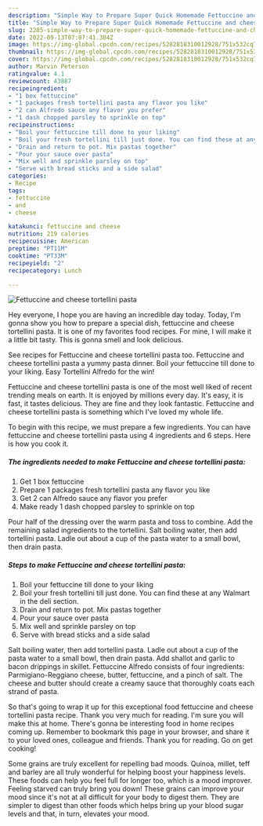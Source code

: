```yaml
---
description: "Simple Way to Prepare Super Quick Homemade Fettuccine and cheese tortellini pasta"
title: "Simple Way to Prepare Super Quick Homemade Fettuccine and cheese tortellini pasta"
slug: 2285-simple-way-to-prepare-super-quick-homemade-fettuccine-and-cheese-tortellini-pasta
date: 2022-09-13T07:07:41.304Z
image: https://img-global.cpcdn.com/recipes/5282818310012928/751x532cq70/fettuccine-and-cheese-tortellini-pasta-recipe-main-photo.jpg
thumbnail: https://img-global.cpcdn.com/recipes/5282818310012928/751x532cq70/fettuccine-and-cheese-tortellini-pasta-recipe-main-photo.jpg
cover: https://img-global.cpcdn.com/recipes/5282818310012928/751x532cq70/fettuccine-and-cheese-tortellini-pasta-recipe-main-photo.jpg
author: Marvin Peterson
ratingvalue: 4.1
reviewcount: 43887
recipeingredient:
- "1 box fettuccine"
- "1 packages fresh tortellini pasta any flavor you like"
- "2 can Alfredo sauce any flavor you prefer"
- "1 dash chopped parsley to sprinkle on top"
recipeinstructions:
- "Boil your fettuccine till done to your liking"
- "Boil your fresh tortellini till just done. You can find these at any Walmart in the deli section."
- "Drain and return to pot. Mix pastas together"
- "Pour your sauce over pasta"
- "Mix well and sprinkle parsley on top"
- "Serve with bread sticks and a side salad"
categories:
- Recipe
tags:
- fettuccine
- and
- cheese

katakunci: fettuccine and cheese 
nutrition: 219 calories
recipecuisine: American
preptime: "PT11M"
cooktime: "PT33M"
recipeyield: "2"
recipecategory: Lunch

---
```



![Fettuccine and cheese tortellini pasta](https://img-global.cpcdn.com/recipes/5282818310012928/751x532cq70/fettuccine-and-cheese-tortellini-pasta-recipe-main-photo.jpg)

Hey everyone, I hope you are having an incredible day today. Today, I'm gonna show you how to prepare a special dish, fettuccine and cheese tortellini pasta. It is one of my favorites food recipes. For mine, I will make it a little bit tasty. This is gonna smell and look delicious.

See recipes for Fettuccine and cheese tortellini pasta too. Fettuccine and cheese tortellini pasta a yummy pasta dinner. Boil your fettuccine till done to your liking. Easy Tortellini Alfredo for the win!

Fettuccine and cheese tortellini pasta is one of the most well liked of recent trending meals on earth. It is enjoyed by millions every day. It's easy, it is fast, it tastes delicious. They are fine and they look fantastic. Fettuccine and cheese tortellini pasta is something which I've loved my whole life.


To begin with this recipe, we must prepare a few ingredients. You can have fettuccine and cheese tortellini pasta using 4 ingredients and 6 steps. Here is how you cook it.

<!--inarticleads1-->

##### The ingredients needed to make Fettuccine and cheese tortellini pasta:

1. Get 1 box fettuccine
1. Prepare 1 packages fresh tortellini pasta any flavor you like
1. Get 2 can Alfredo sauce any flavor you prefer
1. Make ready 1 dash chopped parsley to sprinkle on top


Pour half of the dressing over the warm pasta and toss to combine. Add the remaining salad ingredients to the tortellini. Salt boiling water, then add tortellini pasta. Ladle out about a cup of the pasta water to a small bowl, then drain pasta. 

<!--inarticleads2-->

##### Steps to make Fettuccine and cheese tortellini pasta:

1. Boil your fettuccine till done to your liking
1. Boil your fresh tortellini till just done. You can find these at any Walmart in the deli section.
1. Drain and return to pot. Mix pastas together
1. Pour your sauce over pasta
1. Mix well and sprinkle parsley on top
1. Serve with bread sticks and a side salad


Salt boiling water, then add tortellini pasta. Ladle out about a cup of the pasta water to a small bowl, then drain pasta. Add shallot and garlic to bacon drippings in skillet. Fettuccine Alfredo consists of four ingredients: Parmigiano-Reggiano cheese, butter, fettuccine, and a pinch of salt. The cheese and butter should create a creamy sauce that thoroughly coats each strand of pasta. 

So that's going to wrap it up for this exceptional food fettuccine and cheese tortellini pasta recipe. Thank you very much for reading. I'm sure you will make this at home. There's gonna be interesting food in home recipes coming up. Remember to bookmark this page in your browser, and share it to your loved ones, colleague and friends. Thank you for reading. Go on get cooking!

Some grains are truly excellent for repelling bad moods. Quinoa, millet, teff and barley are all truly wonderful for helping boost your happiness levels. These foods can help you feel full for longer too, which is a mood improver. Feeling starved can truly bring you down! These grains can improve your mood since it's not at all difficult for your body to digest them. They are simpler to digest than other foods which helps bring up your blood sugar levels and that, in turn, elevates your mood.
